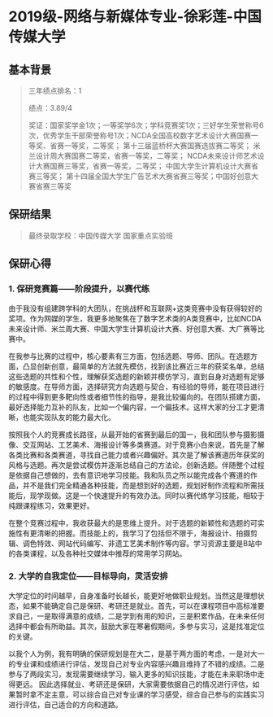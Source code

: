 # 2019级-网络与新媒体专业-徐彩莲-中国传媒大学   

## 基本背景

> 三年绩点排名：1
> 
> 绩点：3.89/4
> 
> 奖证：国家奖学金1次；一等奖学6次；学科竞赛奖1次；三好学生荣誉称号6次，优秀学生干部荣誉称号1次；NCDA全国高校数字艺术设计大赛国赛一等奖、省赛一等奖，二等奖； 第十三届蓝桥杯大赛国赛选拔赛二等奖； 米兰设计周大赛国赛二等奖，省赛一等奖，二等奖； NCDA未来设计师艺术设计大赛国赛三等奖，省赛一等奖，二等奖； 中国大学生计算机设计大赛省赛三等奖； 第十四届全国大学生广告艺术大赛省赛三等奖；中国好创意大赛省赛三等奖

## 保研结果

> 最终录取学校：中国传媒大学 国家重点实验班

## 保研心得

### 1. 保研竞赛篇——阶段提升，以赛代练
由于我没有组建跨学科的大团队，在挑战杯和互联网+这类竞赛中没有获得较好的奖项。作为网媒的学生，我更多地聚焦在了数字艺术类的A类竞赛中，比如NCDA未来设计师、米兰周大赛、中国大学生计算机设计大赛、好创意大赛、大广赛等比赛中。 

在我参与比赛的过程中，核心要素有三方面，包括选题、导师、团队。在选题方面，凸显创新创意，最简单的方法就先模仿，找到该比赛近三年的获奖名单，总结这些选题的共性和个性，理解获奖选题的新颖并模仿学习，直到自身对选题有足够的敏感度。在导师方面，选择研究方向选题与契合，有经验的导师，能在项目进行的过程中得到更多靶向性或者细节性的指导，是我比较偏向的。在团队搭建方面，最好选择能力互补的队友，比如一个偏内容，一个偏技术。这样大家的分工才更清晰，也能实现队友的能力最大化。

按照我个人的竞赛成长路径，从最开始的省赛到最后的国一，我和团队参与摄影摄像、交互网站、工艺美术、海报设计等多类赛道。对于竞赛小白来说，首先是了解各类比赛和各类赛道，寻找自己能力或者兴趣偏好。其次是了解该赛道历年获奖的风格与选题。再次是尝试模仿并逐渐总结自己的方法论，创新选题。伴随整个过程是依据自己想做的，去有意识地学习技能。我和队员之所以能完成各个赛道的作品，并不是我们完全精通各种技能，而是想到好的选题，规划好制作流程和所需技能后，现学现做。这是一个快速提升的有效办法。同时以赛代练学习技能，相较于纯跟课程练习，效果更好。

在整个竞赛过程中，我收获最大的是思维上提升。对于选题的新颖性和选题的可实施性有更清晰的把握。而技能上的，我学习了包括但不限于，海报设计、拍摄剪辑、调色特效、网站代码编写、非遗工艺美术制作等内容。学习资源主要是B站中的各类课程，以及各种社交媒体中推荐的常用学习网站。

### 2. 大学的自我定位——目标导向，灵活安排

大学定位的时间越早，自身准备时长越长，能更好地做职业规划。当然这是理想状态，如果不能确定自己是保研、考研还是就业。首先，可以在课程项目中高标准要求自己，一是取得满意的成绩，二是学到有用的知识，三是积累作品，在未来任何选择中都会有所助益。其次，鼓励大家在寒暑假期间，多参与实习，这是找准定位的关键。

以我个人为例，我有明确的保研规划是在大二，是基于两方面的考虑，一是对大一的专业课和成绩进行评估，发现自己对专业内容感兴趣且维持了不错的成绩。二是参与了两段实习，发现需要继续学习，输入更多的知识技能，才能在未来职场中走得更远。
因此选择就业、考研还是保研，大家需要依据自己的情况进行评估，如果暂时拿不定主意，可以综合自己对专业课的学习感受，综合自己参与的实践实习进行评估，自己适合的方向和道路。